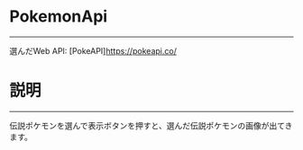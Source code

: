 # PokemonApi
---------------
選んだWeb API: [PokeAPI]<https://pokeapi.co/>
# 説明
---------------
伝説ポケモンを選んで表示ボタンを押すと、選んだ伝説ポケモンの画像が出てきます。